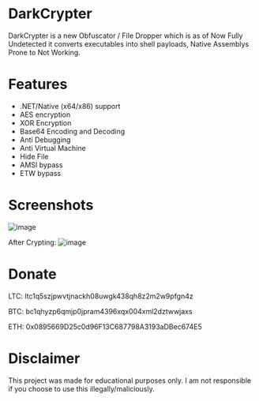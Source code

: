 # DarkCrypter
DarkCrypter is a new Obfuscator / File Dropper which is as of Now Fully Undetected it converts executables into shell payloads, Native Assemblys Prone to Not Working.

# Features
- .NET/Native (x64/x86) support
- AES encryption
- XOR Encryption
- Base64 Encoding and Decoding
- Anti Debugging
- Anti Virtual Machine
- Hide File
- AMSI bypass
- ETW bypass

# Screenshots
![image](https://github.com/runderzer0/DarkCrypter/assets/172298678/e2458805-c22d-4d09-b59e-47409935ecc6)

After Crypting:
![image](https://github.com/runderzer0/DarkCrypter/assets/172298678/4d44c002-5ebb-4189-af83-819434c0fb6b)

# Donate

LTC: ltc1q5szjpwvtjnackh08uwgk438qh8z2m2w9pfgn4z

BTC: bc1qhyzp6qmjp0jpram4396xqx004xml2dztwwjaxs

ETH: 0x0895669D25c0d96F13C687798A3193aDBec674E5

# Disclaimer
This project was made for educational purposes only. I am not responsible if you choose to use this illegally/maliciously.

